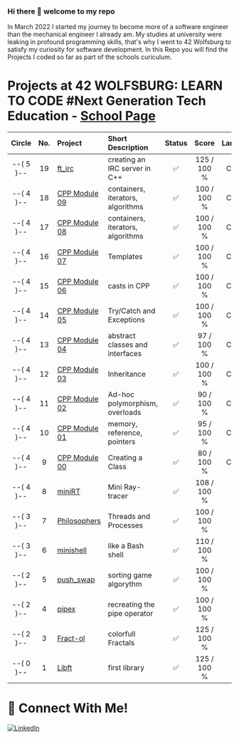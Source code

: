 ### Hi there 👋 welcome to my repo

In March 2022 I started my journey to become more of a software engineer than the mechanical engineer I already am. My studies at university were leaking in profound programming skills, that's why I went to 42 Wolfsburg to satisfy my curiosity for software development.
In this Repo you will find the Projects I coded so far as part of the schools curiculum.

# Projects at 42 WOLFSBURG: LEARN TO CODE #Next Generation Tech Education - [School Page](https://42wolfsburg.de/)

|  Circle | No. | Project                                     | Short Description  | Status |     Score    | Language |
| :-----: | :-: | :------------------------------------------ | :----------------- | :----: | :----------: | :------: |
|--( 5 )--| 19  | [ft_irc](../../../ft_irc)                | creating an IRC server in C++    |  ✅     |  125 / 100 %  | C++ 98 |
|--( 4 )--| 18  | [CPP Module 09](../../../CPP_09)         | containers, iterators, algorithms| ✅     | 100 / 100 % | C++ 98 |
|--( 4 )--| 17  | [CPP Module 08](../../../42_CPP_intro/tree/master/CPP_08)         | containers, iterators, algorithms| ✅     | 100 / 100 % | C++ 98 |
|--( 4 )--| 16  | [CPP Module 07](../../../42_CPP_intro/tree/master/CPP_07)         | Templates                        | ✅     | 100 / 100 % | C++ 98 |
|--( 4 )--| 15  | [CPP Module 06](../../../42_CPP_intro/tree/master/CPP_06)         | casts in CPP                     | ✅     | 100 / 100 % | C++ 98 |
|--( 4 )--| 14  | [CPP Module 05](../../../42_CPP_intro/tree/master/CPP_05)         | Try/Catch and Exceptions         | ✅     | 100 / 100 % | C++ 98 |
|--( 4 )--| 13  | [CPP Module 04](../../../42_CPP_intro/tree/master/CPP_04)         | abstract classes and interfaces  | ✅     | 97 / 100 % | C++ 98 |
|--( 4 )--| 12  | [CPP Module 03](../../../42_CPP_intro/tree/master/CPP_03)         | Inheritance                      | ✅     | 100 / 100 % | C++ 98 |
|--( 4 )--| 11  | [CPP Module 02](../../../42_CPP_intro/tree/master/CPP_02)         | Ad-hoc polymorphism, overloads   | ✅     |  90 / 100 % | C++ 98 |
|--( 4 )--| 10  | [CPP Module 01](../../../42_CPP_intro/tree/master/CPP_01)         | memory, reference, pointers      | ✅     |  95 / 100 % | C++ 98 |
|--( 4 )--| 9  | [CPP Module 00](../../../42_CPP_intro/tree/master/CPP_00)         | Creating a Class                 | ✅     |  80 / 100 % | C++ 98 |
|--( 4 )--| 8  | [miniRT](../../../42_miniRT)                | Mini Ray-tracer                  | ✅     | 108 / 100 % | C |
|--( 3 )--|  7  | [Philosophers](../../../42_philosophers)    | Threads and Processes            | ✅     | 100 / 100 % | C |
|--( 3 )--|  6  | [minishell](../../../42_minishell)          | like a Bash shell                | ✅     | 110 / 100 % | C |
|--( 2 )--|  5  | [push_swap](../../../42_push_swap)          | sorting game algorythm           | ✅     | 100 / 100 % | C |
|--( 2 )--|  4  | [pipex](../../../42_pipex)                    | recreating the pipe operator     | ✅     | 100 / 100 % | C |  
|--( 2 )--|  3  | [Fract-ol](../../../42_Fract-ol)                 | colorfull Fractals               | ✅     | 125 / 100 % | C |
|--( 0 )--|  1  | [Libft](../../../42_Libft)                  | first library                    | ✅     | 125 / 100 % | C | 




# 📱 Connect With Me!
[![LinkedIn](https://img.shields.io/badge/-LinkedIn-0e76a8?style=flat-square&logo=linkedin&logoColor=white)](https://www.linkedin.com/in/kevin-oliver-sura-195158199/)

